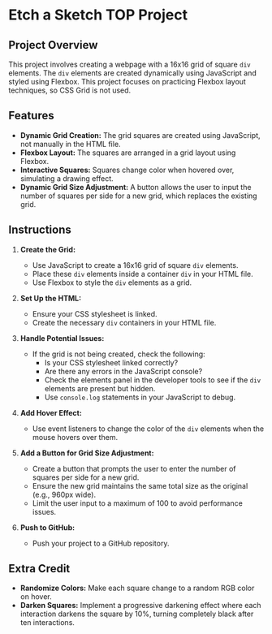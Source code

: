 # Etch a Sketch TOP Project

## Project Overview

This project involves creating a webpage with a 16x16 grid of square `div` elements. The `div` elements are created dynamically using JavaScript and styled using Flexbox. This project focuses on practicing Flexbox layout techniques, so CSS Grid is not used.

## Features

- **Dynamic Grid Creation:** The grid squares are created using JavaScript, not manually in the HTML file.
- **Flexbox Layout:** The squares are arranged in a grid layout using Flexbox.
- **Interactive Squares:** Squares change color when hovered over, simulating a drawing effect.
- **Dynamic Grid Size Adjustment:** A button allows the user to input the number of squares per side for a new grid, which replaces the existing grid.

## Instructions

1. **Create the Grid:**
   - Use JavaScript to create a 16x16 grid of square `div` elements.
   - Place these `div` elements inside a container `div` in your HTML file.
   - Use Flexbox to style the `div` elements as a grid.

2. **Set Up the HTML:**
   - Ensure your CSS stylesheet is linked.
   - Create the necessary `div` containers in your HTML file.

3. **Handle Potential Issues:**
   - If the grid is not being created, check the following:
     - Is your CSS stylesheet linked correctly?
     - Are there any errors in the JavaScript console?
     - Check the elements panel in the developer tools to see if the `div` elements are present but hidden.
     - Use `console.log` statements in your JavaScript to debug.

4. **Add Hover Effect:**
   - Use event listeners to change the color of the `div` elements when the mouse hovers over them.

5. **Add a Button for Grid Size Adjustment:**
   - Create a button that prompts the user to enter the number of squares per side for a new grid.
   - Ensure the new grid maintains the same total size as the original (e.g., 960px wide).
   - Limit the user input to a maximum of 100 to avoid performance issues.

6. **Push to GitHub:**
   - Push your project to a GitHub repository.

## Extra Credit

- **Randomize Colors:** Make each square change to a random RGB color on hover.
- **Darken Squares:** Implement a progressive darkening effect where each interaction darkens the square by 10%, turning completely black after ten interactions.
